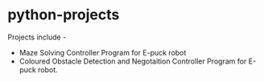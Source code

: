 # python-projects

Projects include -
- Maze Solving Controller Program for E-puck robot
- Coloured Obstacle Detection and Negotaition Controller Program for E-puck robot.
